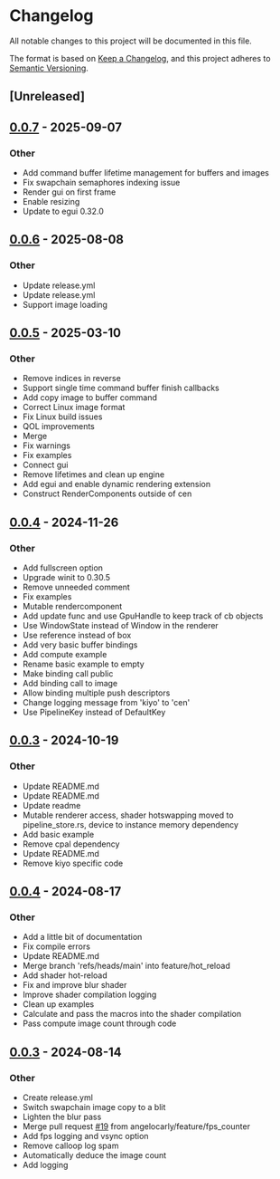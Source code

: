 # Changelog

All notable changes to this project will be documented in this file.

The format is based on [Keep a Changelog](https://keepachangelog.com/en/1.0.0/),
and this project adheres to [Semantic Versioning](https://semver.org/spec/v2.0.0.html).

## [Unreleased]

## [0.0.7](https://github.com/n-e-l/cen/compare/v0.0.6...v0.0.7) - 2025-09-07

### Other

- Add command buffer lifetime management for buffers and images
- Fix swapchain semaphores indexing issue
- Render gui on first frame
- Enable resizing
- Update to egui 0.32.0

## [0.0.6](https://github.com/n-e-l/cen/compare/v0.0.5...v0.0.6) - 2025-08-08

### Other

- Update release.yml
- Update release.yml
- Support image loading

## [0.0.5](https://github.com/angelocarly/cen/compare/v0.0.4...v0.0.5) - 2025-03-10

### Other

- Remove indices in reverse
- Support single time command buffer finish callbacks
- Add copy image to buffer command
- Correct Linux image format
- Fix Linux build issues
- QOL improvements
- Merge
- Fix warnings
- Fix examples
- Connect gui
- Remove lifetimes and clean up engine
- Add egui and enable dynamic rendering extension
- Construct RenderComponents outside of cen

## [0.0.4](https://github.com/angelocarly/cen/compare/v0.0.3...v0.0.4) - 2024-11-26

### Other

- Add fullscreen option
- Upgrade winit to 0.30.5
- Remove unneeded comment
- Fix examples
- Mutable rendercomponent
- Add update func and use GpuHandle to keep track of cb objects
- Use WindowState instead of Window in the renderer
- Use reference instead of box
- Add very basic buffer bindings
- Add compute example
- Rename basic example to empty
- Make binding call public
- Add binding call to image
- Allow binding multiple push descriptors
- Change logging message from 'kiyo' to 'cen'
- Use PipelineKey instead of DefaultKey

## [0.0.3](https://github.com/angelocarly/cen/compare/v0.0.2...v0.0.3) - 2024-10-19

### Other

- Update README.md
- Update README.md
- Update readme
- Mutable renderer access, shader hotswapping moved to pipeline_store.rs, device to instance memory dependency
- Add basic example
- Remove cpal dependency
- Update README.md
- Remove kiyo specific code

## [0.0.4](https://github.com/angelocarly/kiyo/compare/v0.0.3...v0.0.4) - 2024-08-17

### Other
- Add a little bit of documentation
- Fix compile errors
- Update README.md
- Merge branch 'refs/heads/main' into feature/hot_reload
- Add shader hot-reload
- Fix and improve blur shader
- Improve shader compilation logging
- Clean up examples
- Calculate and pass the macros into the shader compilation
- Pass compute image count through code

## [0.0.3](https://github.com/angelocarly/kiyo/compare/v0.0.2...v0.0.3) - 2024-08-14

### Other
- Create release.yml
- Switch swapchain image copy to a blit
- Lighten the blur pass
- Merge pull request [#19](https://github.com/angelocarly/kiyo/pull/19) from angelocarly/feature/fps_counter
- Add fps logging and vsync option
- Remove calloop log spam
- Automatically deduce the image count
- Add logging
